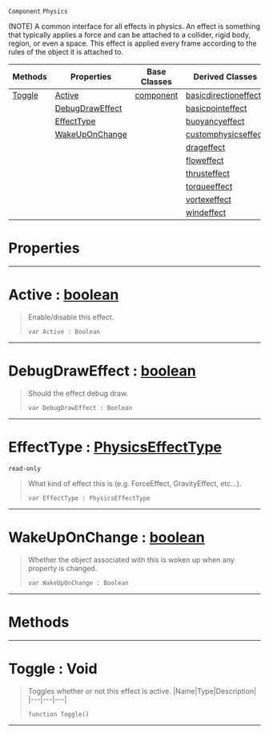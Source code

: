  `Component` `Physics`



(NOTE) A common interface for all effects in physics. An effect is something that typically applies a force and can be attached to a collider, rigid body, region, or even a space. This effect is applied every frame according to the rules of the object it is attached to.

|Methods|Properties|Base Classes|Derived Classes|
|---|---|---|---|
|[ Toggle](https://plasmaengine.github.io/PlasmaDocs/Plasma1/C++/code_reference/class_reference/physicseffect.md#toggle-void)|[ Active](https://plasmaengine.github.io/PlasmaDocs/Plasma1/C++/code_reference/class_reference/physicseffect.md#active-plasma-engine-docum)|[component](https://plasmaengine.github.io/PlasmaDocs/Plasma1/C++/code_reference/class_reference/component.md)|[basicdirectioneffect](https://plasmaengine.github.io/PlasmaDocs/Plasma1/C++/code_reference/class_reference/basicdirectioneffect.md)|
| |[ DebugDrawEffect](https://plasmaengine.github.io/PlasmaDocs/Plasma1/C++/code_reference/class_reference/physicseffect.md#debugdraweffect-plasma-eng)| |[basicpointeffect](https://plasmaengine.github.io/PlasmaDocs/Plasma1/C++/code_reference/class_reference/basicpointeffect.md)|
| |[ EffectType](https://plasmaengine.github.io/PlasmaDocs/Plasma1/C++/code_reference/class_reference/physicseffect.md#effecttype-plasma-engine-d)| |[buoyancyeffect](https://plasmaengine.github.io/PlasmaDocs/Plasma1/C++/code_reference/class_reference/buoyancyeffect.md)|
| |[ WakeUpOnChange](https://plasmaengine.github.io/PlasmaDocs/Plasma1/C++/code_reference/class_reference/physicseffect.md#wakeuponchange-plasma-engi)| |[customphysicseffect](https://plasmaengine.github.io/PlasmaDocs/Plasma1/C++/code_reference/class_reference/customphysicseffect.md)|
| | | |[drageffect](https://plasmaengine.github.io/PlasmaDocs/Plasma1/C++/code_reference/class_reference/drageffect.md)|
| | | |[floweffect](https://plasmaengine.github.io/PlasmaDocs/Plasma1/C++/code_reference/class_reference/floweffect.md)|
| | | |[thrusteffect](https://plasmaengine.github.io/PlasmaDocs/Plasma1/C++/code_reference/class_reference/thrusteffect.md)|
| | | |[torqueeffect](https://plasmaengine.github.io/PlasmaDocs/Plasma1/C++/code_reference/class_reference/torqueeffect.md)|
| | | |[vortexeffect](https://plasmaengine.github.io/PlasmaDocs/Plasma1/C++/code_reference/class_reference/vortexeffect.md)|
| | | |[windeffect](https://plasmaengine.github.io/PlasmaDocs/Plasma1/C++/code_reference/class_reference/windeffect.md)|


 #  Properties


---  
 #  Active : [boolean](https://plasmaengine.github.io/PlasmaDocs/Plasma1/C++/code_reference/lightning_base_types/boolean.md)

> Enable/disable this effect.
> ``` lang=cpp, name=Lightning
> var Active : Boolean


---  
 #  DebugDrawEffect : [boolean](https://plasmaengine.github.io/PlasmaDocs/Plasma1/C++/code_reference/lightning_base_types/boolean.md)

> Should the effect debug draw.
> ``` lang=cpp, name=Lightning
> var DebugDrawEffect : Boolean


---  
 #  EffectType : [PhysicsEffectType](https://plasmaengine.github.io/PlasmaDocs/Plasma1/C++/code_reference/enum_reference.md#physicseffecttype)

 `read-only`

> What kind of effect this is (e.g. ForceEffect, GravityEffect, etc...).
> ``` lang=cpp, name=Lightning
> var EffectType : PhysicsEffectType


---  
 #  WakeUpOnChange : [boolean](https://plasmaengine.github.io/PlasmaDocs/Plasma1/C++/code_reference/lightning_base_types/boolean.md)

> Whether the object associated with this is woken up when any property is changed.
> ``` lang=cpp, name=Lightning
> var WakeUpOnChange : Boolean


---  
 #  Methods


---  
 #  Toggle : Void

> Toggles whether or not this effect is active.
> |Name|Type|Description|
> |---|---|---|
> ``` lang=cpp, name=Lightning
> function Toggle()
> ``` 


---  
 

 